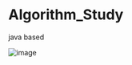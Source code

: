 # Algorithm_Study
java based


![image](https://user-images.githubusercontent.com/79804082/156911919-719533c1-57a3-45c7-af27-33ba9abc7346.png)
